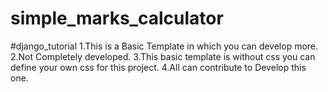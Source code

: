 # simple_marks_calculator
#django_tutorial
1.This is a Basic Template in which you can develop more.
2.Not Completely developed.
3.This basic template is without css you can define your own css for this project.
4.All can contribute to Develop this one.
